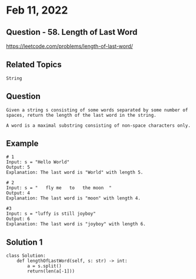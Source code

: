 # Feb 11, 2022
## Question - 58. Length of Last Word
https://leetcode.com/problems/length-of-last-word/

## Related Topics
    String

## Question

    Given a string s consisting of some words separated by some number of spaces, return the length of the last word in the string.

    A word is a maximal substring consisting of non-space characters only.

## Example
    
    # 1
    Input: s = "Hello World"
    Output: 5
    Explanation: The last word is "World" with length 5.

    # 2
    Input: s = "   fly me   to   the moon  "
    Output: 4
    Explanation: The last word is "moon" with length 4.

    #3
    Input: s = "luffy is still joyboy"
    Output: 6
    Explanation: The last word is "joyboy" with length 6.

## Solution 1 
```
class Solution:
    def lengthOfLastWord(self, s: str) -> int:
        a = s.split()
        return(len(a[-1]))
```
